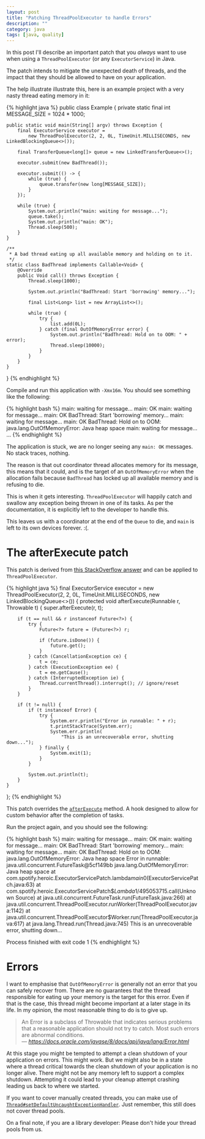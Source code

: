 ```yaml
---
layout: post
title: "Patching ThreadPoolExecutor to handle Errors"
description: ""
category: java
tags: [java, quality]
---
```


In this post I'll describe an important patch that you _always_ want to use
when using a `ThreadPoolExecutor` (or any `ExecutorService`) in Java.

<!-- more -->

The patch intends to mitigate the unexpected death of threads, and the impact
that they should be allowed to have on your application.

The help illustrate illustrate this, here is an example project with a very
nasty thread eating memory in it:

{% highlight java %}
public class Example {
    private static final int MESSAGE_SIZE = 1024 * 1000;

    public static void main(String[] argv) throws Exception {
        final ExecutorService executor =
            new ThreadPoolExecutor(2, 2, 0L, TimeUnit.MILLISECONDS, new LinkedBlockingQueue<>());

        final TransferQueue<long[]> queue = new LinkedTransferQueue<>();

        executor.submit(new BadThread());

        executor.submit(() -> {
            while (true) {
                queue.transfer(new long[MESSAGE_SIZE]);
            }
        });

        while (true) {
            System.out.println("main: waiting for message...");
            queue.take();
            System.out.println("main: OK");
            Thread.sleep(500);
        }
    }

    /**
     * A bad thread eating up all available memory and holding on to it.
     */
    static class BadThread implements Callable<Void> {
        @Override
        public Void call() throws Exception {
            Thread.sleep(1000);

            System.out.println("BadThread: Start 'borrowing' memory...");

            final List<Long> list = new ArrayList<>();

            while (true) {
                try {
                    list.add(0L);
                } catch (final OutOfMemoryError error) {
                    System.out.println("BadThread: Hold on to OOM: " + error);
                    Thread.sleep(10000);
                }
            }
        }
    }
}
{% endhighlight %}

Compile and run this application with `-Xmx16m`.
You should see something like the following:

{% highlight bash %}
main: waiting for message...
main: OK
main: waiting for message...
main: OK
BadThread: Start 'borrowing' memory...
main: waiting for message...
main: OK
BadThread: Hold on to OOM: java.lang.OutOfMemoryError: Java heap space
main: waiting for message...
...
{% endhighlight %}

The application is stuck, we are no longer seeing any `main: OK` messages.
No stack traces, nothing.

The reason is that out coordinator thread allocates memory for its message,
this means that it could, and is the target of an `OutOfMemoryError` when the
allocation fails because `BadThread` has locked up all available memory and is
refusing to die.

This is when it gets interesting. `ThreadPoolExecutor` will happily catch and
swallow any exception being thrown in one of its tasks. As per the
documentation, it is explicitly left to the developer to handle this.

This leaves us with a coordinator at the end of the `Queue` to die, and `main`
is left to its own devices forever. :(.

# The afterExecute patch

This patch is derived from [this StackOverflow answer](http://stackoverflow.com/questions/2248131/handling-exceptions-from-java-executorservice-tasks) and can be applied to `ThreadPoolExecutor`.

{% highlight java %}
final ExecutorService executor = new ThreadPoolExecutor(2, 2, 0L, TimeUnit.MILLISECONDS, new LinkedBlockingQueue<>()) {
    protected void afterExecute(Runnable r, Throwable t) {
        super.afterExecute(r, t);

        if (t == null && r instanceof Future<?>) {
            try {
                Future<?> future = (Future<?>) r;

                if (future.isDone()) {
                    future.get();
                }
            } catch (CancellationException ce) {
                t = ce;
            } catch (ExecutionException ee) {
                t = ee.getCause();
            } catch (InterruptedException ie) {
                Thread.currentThread().interrupt(); // ignore/reset
            }
        }

        if (t != null) {
            if (t instanceof Error) {
                try {
                    System.err.println("Error in runnable: " + r);
                    t.printStackTrace(System.err);
                    System.err.println(
                        "This is an unrecoverable error, shutting down...");
                } finally {
                    System.exit(1);
                }
            }

            System.out.println(t);
        }
    }
};
{% endhighlight %}

This patch overrides the [`afterExecute`](https://docs.oracle.com/javase/8/docs/api/java/util/concurrent/ThreadPoolExecutor.html#afterExecute-java.lang.Runnable-java.lang.Throwable-)
 method. A hook designed to allow for custom behavior after the completion of
tasks.

Run the project again, and you should see the following:

{% highlight bash %}
main: waiting for message...
main: OK
main: waiting for message...
main: OK
BadThread: Start 'borrowing' memory...
main: waiting for message...
main: OK
BadThread: Hold on to OOM: java.lang.OutOfMemoryError: Java heap space
Error in runnable: java.util.concurrent.FutureTask@5cf149bb
java.lang.OutOfMemoryError: Java heap space
    at com.spotify.heroic.ExecutorServicePatch.lambda$main$0(ExecutorServicePatch.java:63)
    at com.spotify.heroic.ExecutorServicePatch$$Lambda$1/495053715.call(Unknown Source)
    at java.util.concurrent.FutureTask.run(FutureTask.java:266)
    at java.util.concurrent.ThreadPoolExecutor.runWorker(ThreadPoolExecutor.java:1142)
    at java.util.concurrent.ThreadPoolExecutor$Worker.run(ThreadPoolExecutor.java:617)
    at java.lang.Thread.run(Thread.java:745)
This is an unrecoverable error, shutting down...

Process finished with exit code 1
{% endhighlight %}

# Errors

I want to emphasise that `OutOfMemoryError` is generally not an error that you
can safely recover from. There are no guarantees that the thread responsible
for eating up your memory is the target for this error. Even if that is the
case, this thread might become important at a later stage in its life.
In my opinion, the most reasonable thing to do is to give up.

<blockquote>
  An Error is a subclass of Throwable that indicates serious problems that a
  reasonable application should not try to catch. Most such errors are abnormal
  conditions.
  <footer>
    &mdash;
    <cite><a href="https://docs.oracle.com/javase/8/docs/api/java/lang/Error.html">https://docs.oracle.com/javase/8/docs/api/java/lang/Error.html</a></cite>
  </footer>
</blockquote>

At this stage you might be tempted to attempt a clean shutdown of your
application on errors.
This might work. But we might also be in a state where a thread critical
towards the clean shutdown of your application is no longer alive.
There might not be any memory left to support a complex shutdown. Attempting it
could lead to your cleanup attempt crashing leading us back to where we
started.

If you want to cover manually created threads, you can make use of
[`Thread#setDefaultUncaughtExceptionHandler`](https://docs.oracle.com/javase/8/docs/api/java/lang/Thread.html#setDefaultUncaughtExceptionHandler-java.lang.Thread.UncaughtExceptionHandler-).
Just remember, this still does not cover thread pools.

On a final note, if you are a library developer: Please don't hide your thread
pools from us.
